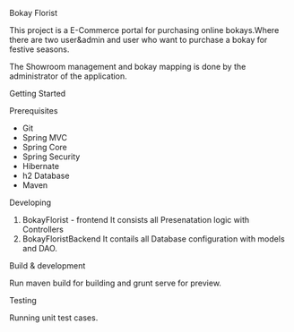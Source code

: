 Bokay Florist

This project is a E-Commerce portal for purchasing online bokays.Where there are two user&admin and user who want to purchase a bokay for festive seasons.

The Showroom management and bokay mapping is done by the administrator of the application.

Getting Started

Prerequisites

* Git
* Spring MVC
* Spring Core
* Spring Security
* Hibernate
* h2 Database
* Maven

Developing

1. BokayFlorist - frontend
 It consists all Presenatation logic with Controllers
2. BokayFloristBackend
 It contails all Database configuration with models and DAO. 

Build & development

Run maven build for building and grunt serve for preview.

Testing

Running unit test cases.

